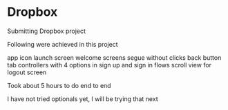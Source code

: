# Dropbox

Submitting Dropbox project 

Following were achieved in this project

app icon
launch screen
welcome screens
segue without clicks
back button
tab controllers with 4 options in sign up and sign in flows
scroll view for logout screen

Took about 5 hours to do end to end

I have not tried optionals yet, I will be trying that next


